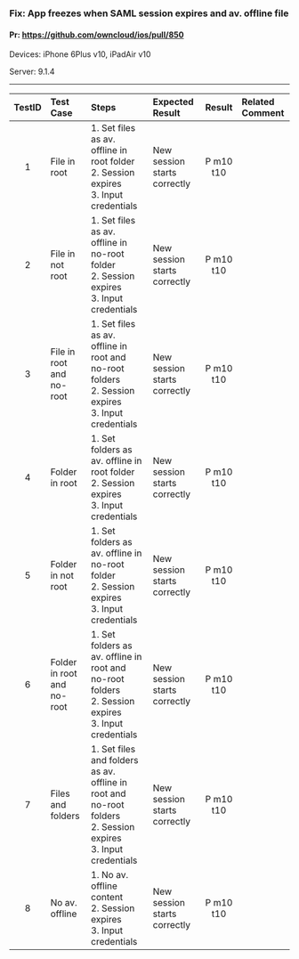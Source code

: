 ###  Fix: App freezes when SAML session expires and av. offline file 

#### Pr: https://github.com/owncloud/ios/pull/850 

Devices: iPhone 6Plus v10, iPadAir v10

Server: 9.1.4


---

 
| TestID | Test Case | Steps | Expected Result | Result | Related Comment |
| :----: | :-------- | :---- | :-------------- | :----: | :------ |
| 1 | File in root | 1. Set files as av. offline in root folder<br>2. Session expires<br>3. Input credentials |  New session starts correctly  | P m10 t10|  |
| 2 | File in not root | 1. Set files as av. offline in no-root folder<br>2. Session expires<br>3. Input credentials |  New session starts correctly  | P m10 t10|  |
| 3 | File in root and no-root| 1. Set files as av. offline in root and no-root folders<br>2. Session expires<br>3. Input credentials |  New session starts correctly  |P m10 t10 |  |
| 4 | Folder in root | 1. Set folders as av. offline in root folder<br>2. Session expires<br>3. Input credentials |  New session starts correctly  | P m10 t10|  |
| 5 | Folder in not root | 1. Set folders as av. offline in no-root folder<br>2. Session expires<br>3. Input credentials |  New session starts correctly  | P m10 t10|  |
| 6 | Folder in root and no-root| 1. Set folders as av. offline in root and no-root folders<br>2. Session expires<br>3. Input credentials |  New session starts correctly  | P m10 t10 |  |
| 7 | Files and folders | 1. Set files and folders as av. offline in root and no-root folders<br>2. Session expires<br>3. Input credentials |  New session starts correctly  | P m10 t10|  |
| 8 | No av. offline | 1. No av. offline content<br>2. Session expires<br>3. Input credentials |  New session starts correctly  | P m10 t10 |  |

